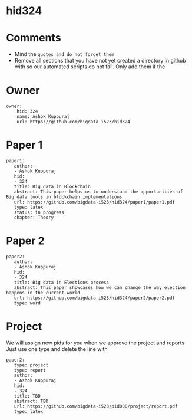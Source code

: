 # hid324
# Comments

* Mind the ```quotes and do not forget them```
* Remove all sections that you have not yet created a directory in github with so our automated scripts do not fail. Only add them if the 

# Owner

```
owner:
    hid: 324
    name: Ashok Kuppuraj
    url: https://github.com/bigdata-i523/hid324
```

# Paper 1

```
paper1:
   author: 
   - Ashok Kuppuraj
   hid:
   - 324
   title: Big data in Blockchain
   abstract: This paper helps us to understand the opportunities of Big data tools in blockchain implementations
   url: https://github.com/bigdata-i523/hid324/paper1/paper1.pdf
   type: latex
   status: in progress
   chapter: Theory
```
   
# Paper 2

```
paper2:
   author: 
   - Ashok Kuppuraj
   hid:
   - 324
   title: Big data in Elections process 
   abstract: This paper showcases how we can change the way election happens in the current world
   url: https://github.com/bigdata-i523/hid324/paper2/paper2.pdf   
   type: word
```

# Project 

We will assign new pids for you when we approve the project and reports   
Just use one type and delete the line with 

```
paper2:
   type: project
   type: report
   author: 
   - Ashok Kuppuraj
   hid:
   - 324
   title: TBD
   abstract: TBD
   url: https://github.com/bigdata-i523/pid000/project/report.pdf
   type: latex
```
   
